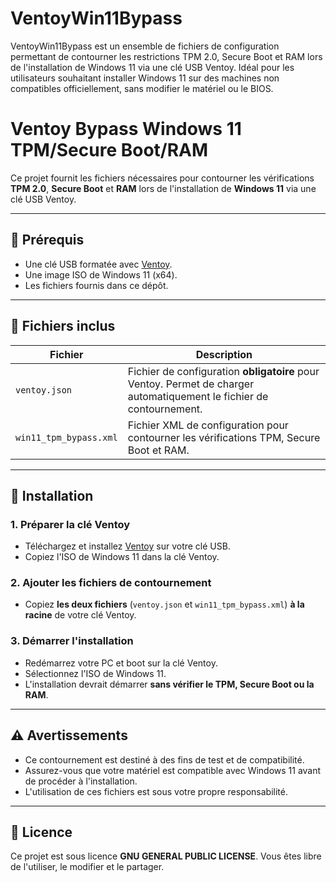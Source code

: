 # VentoyWin11Bypass
VentoyWin11Bypass est un ensemble de fichiers de configuration permettant de contourner les restrictions TPM 2.0, Secure Boot et RAM lors de l'installation de Windows 11 via une clé USB Ventoy. Idéal pour les utilisateurs souhaitant installer Windows 11 sur des machines non compatibles officiellement, sans modifier le matériel ou le BIOS.

# Ventoy Bypass Windows 11 TPM/Secure Boot/RAM

Ce projet fournit les fichiers nécessaires pour contourner les vérifications **TPM 2.0**, **Secure Boot** et **RAM** lors de l'installation de **Windows 11** via une clé USB Ventoy.

---

## 📌 Prérequis
- Une clé USB formatée avec [Ventoy](https://www.ventoy.net/).
- Une image ISO de Windows 11 (x64).
- Les fichiers fournis dans ce dépôt.

---

## 📂 Fichiers inclus
| Fichier | Description |
|---------|-------------|
| `ventoy.json` | Fichier de configuration **obligatoire** pour Ventoy. Permet de charger automatiquement le fichier de contournement. |
| `win11_tpm_bypass.xml` | Fichier XML de configuration pour contourner les vérifications TPM, Secure Boot et RAM. |

---

## 🔧 Installation

### 1. Préparer la clé Ventoy
- Téléchargez et installez [Ventoy](https://www.ventoy.net/) sur votre clé USB.
- Copiez l'ISO de Windows 11 dans la clé Ventoy.

### 2. Ajouter les fichiers de contournement
- Copiez **les deux fichiers** (`ventoy.json` et `win11_tpm_bypass.xml`) **à la racine** de votre clé Ventoy.

### 3. Démarrer l'installation
- Redémarrez votre PC et boot sur la clé Ventoy.
- Sélectionnez l'ISO de Windows 11.
- L'installation devrait démarrer **sans vérifier le TPM, Secure Boot ou la RAM**.

---

## ⚠️ Avertissements
- Ce contournement est destiné à des fins de test et de compatibilité.
- Assurez-vous que votre matériel est compatible avec Windows 11 avant de procéder à l'installation.
- L'utilisation de ces fichiers est sous votre propre responsabilité.

---

## 📜 Licence
Ce projet est sous licence **GNU GENERAL PUBLIC LICENSE**. Vous êtes libre de l'utiliser, le modifier et le partager.

